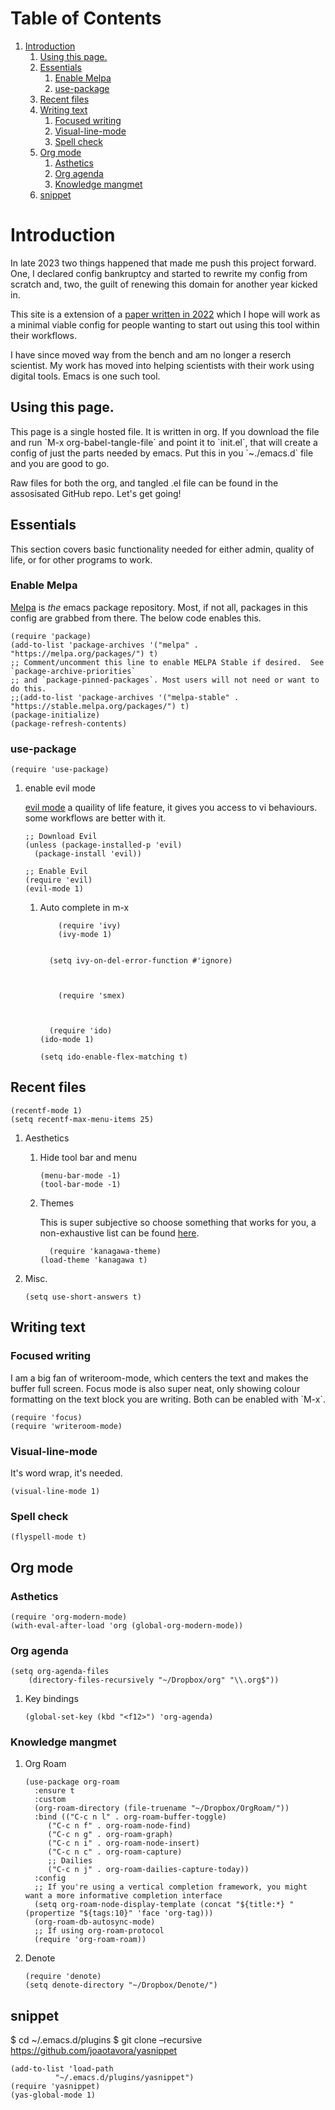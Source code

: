 
# Table of Contents

1.  [Introduction](#org2a695dc)
    1.  [Using this page.](#orge33e6e2)
    2.  [Essentials](#org591ecc3)
        1.  [Enable Melpa](#org226adc0)
        2.  [use-package](#org5d0edf6)
    3.  [Recent files](#orge96d4bf)
    4.  [Writing text](#org9f76e57)
        1.  [Focused writing](#org301fdff)
        2.  [Visual-line-mode](#org99285a1)
        3.  [Spell check](#org465710f)
    5.  [Org mode](#org19af6c5)
        1.  [Asthetics](#org1d51990)
        2.  [Org agenda](#orgd7af2dd)
        3.  [Knowledge mangmet](#orgb2715ca)
    6.  [snippet](#org44a7bbb)


<a id="org2a695dc"></a>

# Introduction

In late 2023 two things happened that made me push this project forward. One, I declared config bankruptcy and started to rewrite my config from scratch and, two, the guilt of renewing this domain for another year kicked in.

This site is a extension of a [paper written in 2022](https://www.ingentaconnect.com/content/matthey/jmtr/2022/00000066/00000002/art00002;jsessionid=85415haetimmp.x-ic-live-03) which I hope will work as a minimal viable config for people wanting to start out using this tool within their workflows.

I have since moved way from the bench and am no longer a reserch scientist. My work has moved into helping scientists with their work using digital tools. Emacs is one such tool.


<a id="orge33e6e2"></a>

## Using this page.

This page is a single hosted file. It is written in org. If you download the file and run \`M-x org-babel-tangle-file\` and point it to  \`init.el\`, that will create a config of just the parts needed by emacs. Put this in you  \`~./emacs.d\` file and you are good to go.

Raw files for both the org, and tangled .el file can be found in the assosisated GitHub repo. Let's get going!


<a id="org591ecc3"></a>

## Essentials

This section covers basic functionality needed for either admin, quality of life, or for other programs to work.


<a id="org226adc0"></a>

### Enable Melpa

[Melpa](https://melpa.org/#/) is *the* emacs package repository. Most, if not all, packages in this config are grabbed from there. The below code enables this.

    (require 'package)
    (add-to-list 'package-archives '("melpa" . "https://melpa.org/packages/") t)
    ;; Comment/uncomment this line to enable MELPA Stable if desired.  See `package-archive-priorities`
    ;; and `package-pinned-packages`. Most users will not need or want to do this.
    ;;(add-to-list 'package-archives '("melpa-stable" . "https://stable.melpa.org/packages/") t)
    (package-initialize)
    (package-refresh-contents)


<a id="org5d0edf6"></a>

### use-package

    
    
    (require 'use-package)

1.  enable evil mode

    [evil mode](https://github.com/emacs-evil/evil) a quaility of life feature, it gives you access to vi behaviours. some workflows are better with it.
    
        
        
        ;; Download Evil
        (unless (package-installed-p 'evil)
          (package-install 'evil))
        
        ;; Enable Evil
        (require 'evil)
        (evil-mode 1)
    
    1.  Auto complete in m-x
    
            
            
                (require 'ivy)
                (ivy-mode 1)
            
            
              (setq ivy-on-del-error-function #'ignore)
            
            
            
                (require 'smex)
            
            
            
              (require 'ido)
            (ido-mode 1)
            
            (setq ido-enable-flex-matching t)


<a id="orge96d4bf"></a>

## Recent files

    
    
    
    (recentf-mode 1)
    (setq recentf-max-menu-items 25)

1.  Aesthetics

    1.  Hide tool bar and menu
    
            
            
            (menu-bar-mode -1)
            (tool-bar-mode -1)
    
    2.  Themes
    
        This is super subjective so choose something that works for you, a non-exhaustive list can be found [here](https://emacsthemes.com/).
        
            
            
              (require 'kanagawa-theme)
            (load-theme 'kanagawa t)

2.  Misc.

        (setq use-short-answers t)


<a id="org9f76e57"></a>

## Writing text


<a id="org301fdff"></a>

### Focused writing

I am a big fan of writeroom-mode, which centers the text and makes the buffer full screen. Focus mode is also super neat, only showing colour formatting on the text block you are writing. Both can be enabled with \`M-x\`.

    
    (require 'focus)
    (require 'writeroom-mode)


<a id="org99285a1"></a>

### Visual-line-mode

It's word wrap, it's needed.

    
    (visual-line-mode 1)


<a id="org465710f"></a>

### Spell check

    
    (flyspell-mode t)


<a id="org19af6c5"></a>

## Org mode


<a id="org1d51990"></a>

### Asthetics

    (require 'org-modern-mode)
    (with-eval-after-load 'org (global-org-modern-mode))


<a id="orgd7af2dd"></a>

### Org agenda

    
    (setq org-agenda-files
        (directory-files-recursively "~/Dropbox/org" "\\.org$"))

1.  Key bindings

        
        (global-set-key (kbd "<f12>") 'org-agenda)


<a id="orgb2715ca"></a>

### Knowledge mangmet

1.  Org Roam

        
        
        (use-package org-roam
          :ensure t
          :custom
          (org-roam-directory (file-truename "~/Dropbox/OrgRoam/"))
          :bind (("C-c n l" . org-roam-buffer-toggle)
        	 ("C-c n f" . org-roam-node-find)
        	 ("C-c n g" . org-roam-graph)
        	 ("C-c n i" . org-roam-node-insert)
        	 ("C-c n c" . org-roam-capture)
        	 ;; Dailies
        	 ("C-c n j" . org-roam-dailies-capture-today))
          :config
          ;; If you're using a vertical completion framework, you might want a more informative completion interface
          (setq org-roam-node-display-template (concat "${title:*} " (propertize "${tags:10}" 'face 'org-tag)))
          (org-roam-db-autosync-mode)
          ;; If using org-roam-protocol
          (require 'org-roam-roam))

2.  Denote

        
        
        (require 'denote)
        (setq denote-directory "~/Dropbox/Denote/")


<a id="org44a7bbb"></a>

## snippet

$ cd ~/.emacs.d/plugins
$ git clone &#x2013;recursive <https://github.com/joaotavora/yasnippet>

    
    
    (add-to-list 'load-path
    	      "~/.emacs.d/plugins/yasnippet")
    (require 'yasnippet)
    (yas-global-mode 1)

